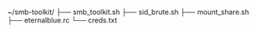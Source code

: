~/smb-toolkit/
├── smb_toolkit.sh
├── sid_brute.sh
├── mount_share.sh
├── eternalblue.rc
└── creds.txt
